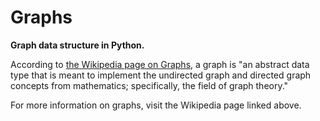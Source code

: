 # Graphs
**Graph data structure in Python.**

According to [the Wikipedia page on Graphs](https://en.wikipedia.org/wiki/Graph_(abstract_data_type)), a graph is "an abstract data type that is meant to implement the undirected graph and directed graph concepts from mathematics; specifically, the field of graph theory."

For more information on graphs, visit the Wikipedia page linked above.